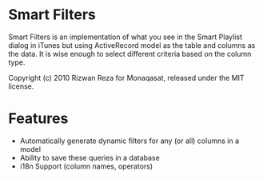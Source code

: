 Smart Filters
=============

Smart Filters is an implementation of what you see in the Smart Playlist dialog in iTunes but using ActiveRecord model as the table and columns as the data. It is wise enough to select different criteria based on the column type. 

Copyright (c) 2010 Rizwan Reza for Monaqasat, released under the MIT license.


Features
========

* Automatically generate dynamic filters for any (or all) columns in a model
* Ability to save these queries in a database
* i18n Support (column names, operators)